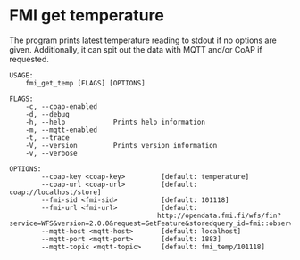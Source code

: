# FMI get temperature

The program prints latest temperature reading to stdout if no options are given.
Additionally, it can spit out the data with MQTT and/or CoAP if requested.

```
USAGE:
    fmi_get_temp [FLAGS] [OPTIONS]

FLAGS:
    -c, --coap-enabled    
    -d, --debug           
    -h, --help            Prints help information
    -m, --mqtt-enabled    
    -t, --trace           
    -V, --version         Prints version information
    -v, --verbose         

OPTIONS:
        --coap-key <coap-key>         [default: temperature]
        --coap-url <coap-url>         [default: coap://localhost/store]
        --fmi-sid <fmi-sid>           [default: 101118]
        --fmi-url <fmi-url>           [default:
                                     http://opendata.fmi.fi/wfs/fin?service=WFS&version=2.0.0&request=GetFeature&storedquery_id=fmi::observations::weather::timevaluepair&parameters=t2m&fmisid=###FMI_SID###&starttime=###START_TIME###]
        --mqtt-host <mqtt-host>       [default: localhost]
        --mqtt-port <mqtt-port>       [default: 1883]
        --mqtt-topic <mqtt-topic>     [default: fmi_temp/101118]
```
